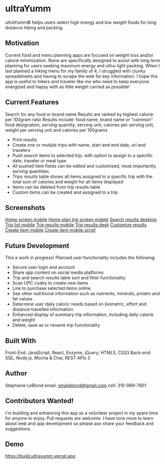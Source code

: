 # ultraYumm
ultraYumm© helps users select high energy and low weight foods for long distance hiking and packing.

## Motivation
Current food and menu planning apps are focused on weight loss and/or calorie minimization. None are specifically designed to assist with long term planning for users seeking maximum energy and ultra-light packing. When I last planned a hiking menu for my family of 4, I struggled with clunky spreadsheets and having to scrape the web for key information. I hope this app is useful to hikers and traveler like me who need to keep everyone energized and happy with as little weight carried as possible!

## Current Features
Search for any food or brand name
Results are ranked by highest calorie per 100gram ratio
Results include: food name, brand name or "common" food designation, serving quantity, serving unit, calories per serving unit, weight per serving unit and calories per 100grams

- Print results
- Create one or mutiple trips with name, start and end date, url and travelers
- Push search items to selected trip, with option to assign to a specific date, traveler or meal type
- All pushed item fields can be edited and customized, most importantly serving quantities
- Trips results table shows all items assigned to a specific trip with the total sum of calories and weight for all items displayed 
- Items can be deleted from trip results table
- Custom items can be created and assigned to a trip

## Screenshots
[Home screen mobile](src/images/HomeScreen.PNG)
[Home plan trip screen mobile](src/images/HomePlanTripScreen.PNG)
[Search results desktop](src/images/SearchResultsOatmeal.PNG)
[Trip list mobile](src/images/TripList.PNG)
[Trip results mobile](src/images/TripResultsMobile.PNG)
[Trip results desk](src/images/TripResultsDesk.PNG)
[Customize results](src/images/CustomizeResultsDesk.PNG)
[Create item mobile](src/images/CreateItemMobile.PNG)
[Create item mobile scroll](src/images/CreateItemMobileScroll.PNG)


## Future Development
This a work in progress! Planned user functionality includes the following:
- Secure user login and account 
- Share app content on social media platforms
- Trip and search results table sort and filter functionality
- Scan UPC codes to create new items
- Link to purchase selected items online
- See other nutritional information such as nutrients, minerals, protein and fat values
- Determine user daily caloric needs based on biometric, effort and distance travelled information
- Enhanced display of summary trip information, including daily calorie and weight
- Delete, save as or rename trip functionality

## Built With
Front-End: JavaScript, React, Enzyme, jQuery, HTML5, CSS3
Back-end: SQL, Node.js, Mocha & Chai, REST APIs 3

## Author
Stephanie LeBlond email: smaleblond@gmail.com cell: 310-989-7801

## Contributors Wanted!
I'm building and enhancing this app as a volunteer project in my spare time for anyone to enjoy.
Pull requests are welcome. I have tons more to learn about web and app development so please aso share your feedback and suggestions.

## Demo
https://build.ultrayumm.vercel.app